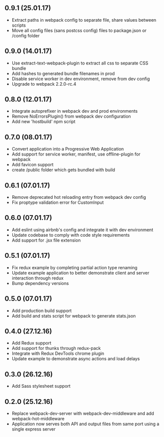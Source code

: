 ## 0.9.1 (25.01.17)
*  Extract paths in webpack config to separate file, share values between scripts
*  Move all config files (sans postcss config) files to package.json or /config folder

## 0.9.0 (14.01.17)
*  Use extract-text-webpack-plugin to extract all css to separate CSS bundle
*  Add hashes to generated bundle filenames in prod
*  Disable service worker in dev environment, remove from dev config
*  Upgrade to webpack 2.2.0-rc.4

## 0.8.0 (12.01.17)
*  Integrate autoprefixer in webpack dev and prod environments
*  Remove NoErrorsPlugin() from webpack dev configuration
*  Add new 'hostbuild' npm script

## 0.7.0 (08.01.17)
*  Convert application into a Progressive Web Application
*  Add support for service worker, manifest, use offline-plugin for webpack
*  Add favicon support
*  create /public folder which gets bundled with build

## 0.6.1 (07.01.17)
*  Remove deprecated hot reloading entry from webpack dev config
*  Fix proptype validation error for CustomInput

## 0.6.0 (07.01.17)
*  Add eslint using airbnb's config and integrate it with dev environment
*  Update codebase to comply with code style requirements
*  Add support for .jsx file extension

## 0.5.1 (07.01.17)
*  Fix redux example by completing partial action type renaming
*  Update example application to better demonstrate client and server interaction through redux
*  Bump dependency versions

## 0.5.0 (07.01.17)
*  Add production build support
*  Add build and stats script for webpack to generate stats.json 

## 0.4.0 (27.12.16)
*  Add Redux support
*  Add support for thunks through redux-pack
*  Integrate with Redux DevTools chrome plugin
*  Update example to demonstrate async actions and load delays

## 0.3.0 (26.12.16)
*  Add Sass stylesheet support

## 0.2.0 (25.12.16)
*  Replace webpack-dev-server with webpack-dev-middleware and add webpack-hot-middleware
*  Application now serves both API and output files from same port using a single express server
